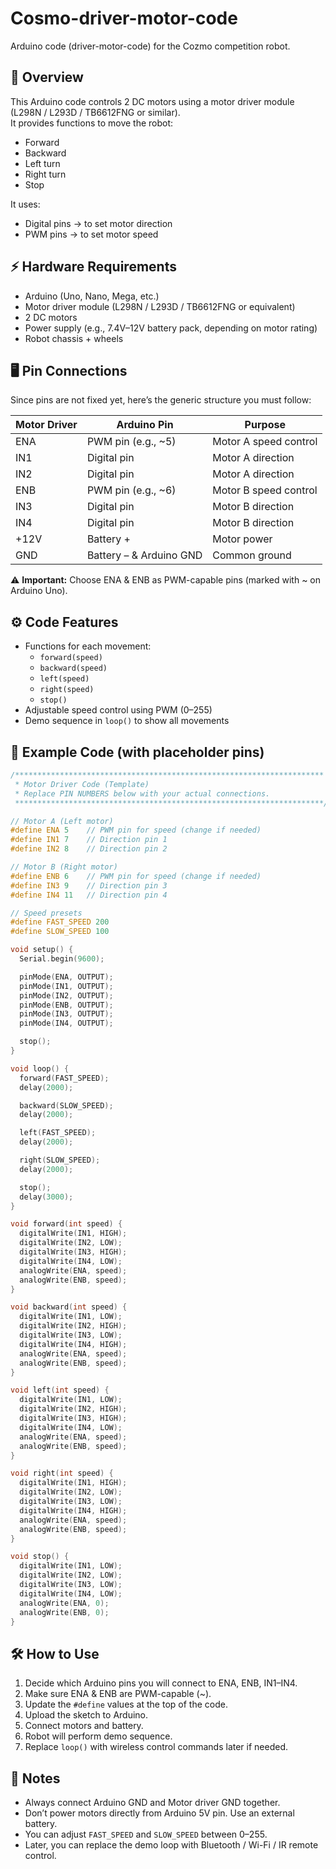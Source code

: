 # Cosmo-driver-motor-code

Arduino code (driver-motor-code) for the Cozmo competition robot.

## 📌 Overview

This Arduino code controls 2 DC motors using a motor driver module (L298N / L293D / TB6612FNG or similar).  
It provides functions to move the robot:

- Forward
- Backward
- Left turn
- Right turn
- Stop

It uses:

- Digital pins → to set motor direction
- PWM pins → to set motor speed

## ⚡ Hardware Requirements

- Arduino (Uno, Nano, Mega, etc.)
- Motor driver module (L298N / L293D / TB6612FNG or equivalent)
- 2 DC motors
- Power supply (e.g., 7.4V–12V battery pack, depending on motor rating)
- Robot chassis + wheels

## 🖥️ Pin Connections

Since pins are not fixed yet, here’s the generic structure you must follow:

| Motor Driver | Arduino Pin              | Purpose                      |
|--------------|-------------------------|------------------------------|
| ENA          | PWM pin (e.g., ~5)      | Motor A speed control        |
| IN1          | Digital pin             | Motor A direction            |
| IN2          | Digital pin             | Motor A direction            |
| ENB          | PWM pin (e.g., ~6)      | Motor B speed control        |
| IN3          | Digital pin             | Motor B direction            |
| IN4          | Digital pin             | Motor B direction            |
| +12V         | Battery +               | Motor power                  |
| GND          | Battery – & Arduino GND | Common ground                |

⚠️ **Important:** Choose ENA & ENB as PWM-capable pins (marked with ~ on Arduino Uno).

## ⚙️ Code Features

- Functions for each movement:
  - `forward(speed)`
  - `backward(speed)`
  - `left(speed)`
  - `right(speed)`
  - `stop()`
- Adjustable speed control using PWM (0–255)
- Demo sequence in `loop()` to show all movements

## 🚦 Example Code (with placeholder pins)
```cpp
/*********************************************************************
 * Motor Driver Code (Template)
 * Replace PIN NUMBERS below with your actual connections.
 *********************************************************************/

// Motor A (Left motor)
#define ENA 5    // PWM pin for speed (change if needed)
#define IN1 7    // Direction pin 1
#define IN2 8    // Direction pin 2

// Motor B (Right motor)
#define ENB 6    // PWM pin for speed (change if needed)
#define IN3 9    // Direction pin 3
#define IN4 11   // Direction pin 4

// Speed presets
#define FAST_SPEED 200
#define SLOW_SPEED 100

void setup() {
  Serial.begin(9600);

  pinMode(ENA, OUTPUT);
  pinMode(IN1, OUTPUT);
  pinMode(IN2, OUTPUT);
  pinMode(ENB, OUTPUT);
  pinMode(IN3, OUTPUT);
  pinMode(IN4, OUTPUT);

  stop();
}

void loop() {
  forward(FAST_SPEED);
  delay(2000);

  backward(SLOW_SPEED);
  delay(2000);

  left(FAST_SPEED);
  delay(2000);

  right(SLOW_SPEED);
  delay(2000);

  stop();
  delay(3000);
}

void forward(int speed) {
  digitalWrite(IN1, HIGH);
  digitalWrite(IN2, LOW);
  digitalWrite(IN3, HIGH);
  digitalWrite(IN4, LOW);
  analogWrite(ENA, speed);
  analogWrite(ENB, speed);
}

void backward(int speed) {
  digitalWrite(IN1, LOW);
  digitalWrite(IN2, HIGH);
  digitalWrite(IN3, LOW);
  digitalWrite(IN4, HIGH);
  analogWrite(ENA, speed);
  analogWrite(ENB, speed);
}

void left(int speed) {
  digitalWrite(IN1, LOW);
  digitalWrite(IN2, HIGH);
  digitalWrite(IN3, HIGH);
  digitalWrite(IN4, LOW);
  analogWrite(ENA, speed);
  analogWrite(ENB, speed);
}

void right(int speed) {
  digitalWrite(IN1, HIGH);
  digitalWrite(IN2, LOW);
  digitalWrite(IN3, LOW);
  digitalWrite(IN4, HIGH);
  analogWrite(ENA, speed);
  analogWrite(ENB, speed);
}

void stop() {
  digitalWrite(IN1, LOW);
  digitalWrite(IN2, LOW);
  digitalWrite(IN3, LOW);
  digitalWrite(IN4, LOW);
  analogWrite(ENA, 0);
  analogWrite(ENB, 0);
}
```

## 🛠️ How to Use

1. Decide which Arduino pins you will connect to ENA, ENB, IN1–IN4.
2. Make sure ENA & ENB are PWM-capable (~).
3. Update the `#define` values at the top of the code.
4. Upload the sketch to Arduino.
5. Connect motors and battery.
6. Robot will perform demo sequence.
7. Replace `loop()` with wireless control commands later if needed.

## 📌 Notes

- Always connect Arduino GND and Motor driver GND together.
- Don’t power motors directly from Arduino 5V pin. Use an external battery.
- You can adjust `FAST_SPEED` and `SLOW_SPEED` between 0–255.
- Later, you can replace the demo loop with Bluetooth / Wi-Fi / IR remote control.
